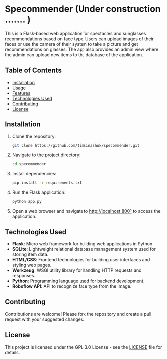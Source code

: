 # Specommender (Under construction ....... )

This is a Flask-based web application for spectacles and sunglasses recommendations based on face type. Users can upload images of their faces or use the camera of their system to take a picture and get recommendations on glasses. The app also provides an admin view where the admin can upload new items to the database of the application.  
## Table of Contents

- [Installation](#installation)
- [Usage](#usage)
- [Features](#features)
- [Technologies Used](#technologies-used)
- [Contributing](#contributing)
- [License](#license)

## Installation

1. Clone the repository:
   ```bash
   git clone https://github.com/timsinashok/specommender.git
   ```

2. Navigate to the project directory:
   ```bash
   cd specommender
   ```

3. Install dependencies:
   ```bash
   pip install -r requirements.txt
   ```

4. Run the Flask application:
   ```bash
   python app.py
   ```

5. Open a web browser and navigate to [http://localhost:8001](http://localhost:8001) to access the application.
<!--
## Usage

- Add items: Navigate to the `/add` route to add items. Fill in the required fields including item name, description, price, and face type, and upload an image.
- View items: Navigate to the `/items` route to view all items stored in the database.
- Upload images: The application allows users to upload images for each item. Supported image formats include PNG, JPG, and JPEG.

## Features

- Add new items with descriptions, prices, face types, and images.
- Upload images for each item.
- View all items stored in the database.
- User-friendly interface for easy navigation and interaction.
-->
## Technologies Used

- **Flask**: Micro web framework for building web applications in Python.
- **SQLite**: Lightweight relational database management system used for storing item data.
- **HTML/CSS**: Frontend technologies for building user interfaces and styling web pages.
- **Werkzeug**: WSGI utility library for handling HTTP requests and responses.
- **Python**: Programming language used for backend development.
- **Roboflow API**: API to recognize face type from the image.

## Contributing

Contributions are welcome! Please fork the repository and create a pull request with your suggested changes.

## License

This project is licensed under the GPL-3.0 License - see the [LICENSE](LICENSE) file for details.
